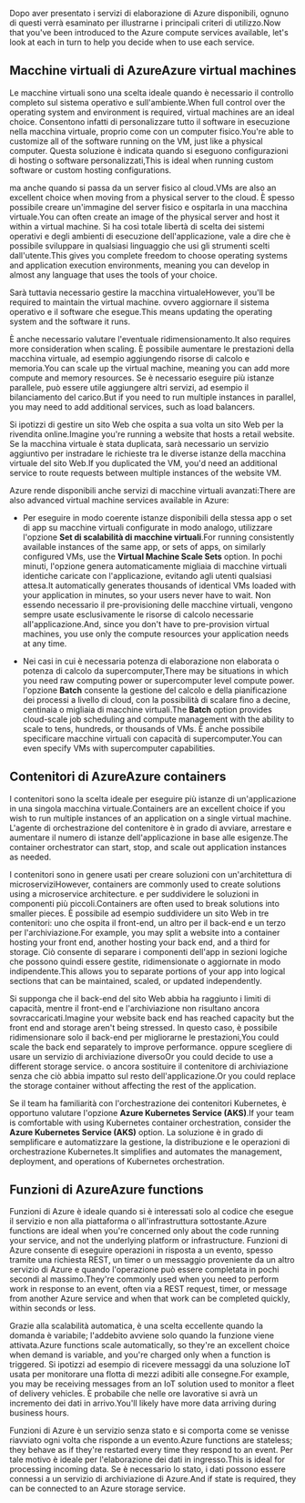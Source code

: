 <span data-ttu-id="f1081-101">Dopo aver presentato i servizi di elaborazione di Azure disponibili, ognuno di questi verrà esaminato per illustrarne i principali criteri di utilizzo.</span><span class="sxs-lookup"><span data-stu-id="f1081-101">Now that you've been introduced to the Azure compute services available, let's look at each in turn to help you decide when to use each service.</span></span>

## <a name="azure-virtual-machines"></a><span data-ttu-id="f1081-102">Macchine virtuali di Azure</span><span class="sxs-lookup"><span data-stu-id="f1081-102">Azure virtual machines</span></span>

<span data-ttu-id="f1081-103">Le macchine virtuali sono una scelta ideale quando è necessario il controllo completo sul sistema operativo e sull'ambiente.</span><span class="sxs-lookup"><span data-stu-id="f1081-103">When full control over the operating system and environment is required, virtual machines are an ideal choice.</span></span> <span data-ttu-id="f1081-104">Consentono infatti di personalizzare tutto il software in esecuzione nella macchina virtuale, proprio come con un computer fisico.</span><span class="sxs-lookup"><span data-stu-id="f1081-104">You're able to customize all of the software running on the VM, just like a physical computer.</span></span> <span data-ttu-id="f1081-105">Questa soluzione è indicata quando si eseguono configurazioni di hosting o software personalizzati,</span><span class="sxs-lookup"><span data-stu-id="f1081-105">This is ideal when running custom software or custom hosting configurations.</span></span>

<span data-ttu-id="f1081-106">ma anche quando si passa da un server fisico al cloud.</span><span class="sxs-lookup"><span data-stu-id="f1081-106">VMs are also an excellent choice when moving from a physical server to the cloud.</span></span> <span data-ttu-id="f1081-107">È spesso possibile creare un'immagine del server fisico e ospitarla in una macchina virtuale.</span><span class="sxs-lookup"><span data-stu-id="f1081-107">You can often create an image of the physical server and host it within a virtual machine.</span></span> <span data-ttu-id="f1081-108">Si ha così totale libertà di scelta dei sistemi operativi e degli ambienti di esecuzione dell'applicazione, vale a dire che è possibile sviluppare in qualsiasi linguaggio che usi gli strumenti scelti dall'utente.</span><span class="sxs-lookup"><span data-stu-id="f1081-108">This gives you complete freedom to choose operating systems and application execution environments, meaning you can develop in almost any language that uses the tools of your choice.</span></span>

<span data-ttu-id="f1081-109">Sarà tuttavia necessario gestire la macchina virtuale</span><span class="sxs-lookup"><span data-stu-id="f1081-109">However, you'll be required to maintain the virtual machine.</span></span> <span data-ttu-id="f1081-110">ovvero aggiornare il sistema operativo e il software che esegue.</span><span class="sxs-lookup"><span data-stu-id="f1081-110">This means updating the operating system and the software it runs.</span></span> 

<span data-ttu-id="f1081-111">È anche necessario valutare l'eventuale ridimensionamento.</span><span class="sxs-lookup"><span data-stu-id="f1081-111">It also requires more consideration when scaling.</span></span> <span data-ttu-id="f1081-112">È possibile aumentare le prestazioni della macchina virtuale, ad esempio aggiungendo risorse di calcolo e memoria.</span><span class="sxs-lookup"><span data-stu-id="f1081-112">You can scale up the virtual machine, meaning you can add more compute and memory resources.</span></span> <span data-ttu-id="f1081-113">Se è necessario eseguire più istanze parallele, può essere utile aggiungere altri servizi, ad esempio il bilanciamento del carico.</span><span class="sxs-lookup"><span data-stu-id="f1081-113">But if you need to run multiple instances in parallel, you may need to add additional services, such as load balancers.</span></span>

<span data-ttu-id="f1081-114">Si ipotizzi di gestire un sito Web che ospita a sua volta un sito Web per la rivendita online.</span><span class="sxs-lookup"><span data-stu-id="f1081-114">Imagine you're running a website that hosts a retail website.</span></span> <span data-ttu-id="f1081-115">Se la macchina virtuale è stata duplicata, sarà necessario un servizio aggiuntivo per instradare le richieste tra le diverse istanze della macchina virtuale del sito Web.</span><span class="sxs-lookup"><span data-stu-id="f1081-115">If you duplicated the VM, you'd need an additional service to route requests between multiple instances of the website VM.</span></span>

<span data-ttu-id="f1081-116">Azure rende disponibili anche servizi di macchine virtuali avanzati:</span><span class="sxs-lookup"><span data-stu-id="f1081-116">There are also advanced virtual machine services available in Azure:</span></span>

- <span data-ttu-id="f1081-117">Per eseguire in modo coerente istanze disponibili della stessa app o set di app su macchine virtuali configurate in modo analogo, utilizzare l'opzione **Set di scalabilità di macchine virtuali**.</span><span class="sxs-lookup"><span data-stu-id="f1081-117">For running consistently available instances of the same app, or sets of apps, on similarly configured VMs, use the **Virtual Machine Scale Sets** option.</span></span> <span data-ttu-id="f1081-118">In pochi minuti, l'opzione genera automaticamente migliaia di macchine virtuali identiche caricate con l'applicazione, evitando agli utenti qualsiasi attesa.</span><span class="sxs-lookup"><span data-stu-id="f1081-118">It automatically generates thousands of identical VMs loaded with your application in minutes, so your users never have to wait.</span></span> <span data-ttu-id="f1081-119">Non essendo necessario il pre-provisioning delle macchine virtuali, vengono sempre usate esclusivamente le risorse di calcolo necessarie all'applicazione.</span><span class="sxs-lookup"><span data-stu-id="f1081-119">And, since you don't have to pre-provision virtual machines, you use only the compute resources your application needs at any time.</span></span>

- <span data-ttu-id="f1081-120">Nei casi in cui è necessaria potenza di elaborazione non elaborata o potenza di calcolo da supercomputer,</span><span class="sxs-lookup"><span data-stu-id="f1081-120">There may be situations in which you need raw computing power or supercomputer level compute power.</span></span> <span data-ttu-id="f1081-121">l'opzione **Batch** consente la gestione del calcolo e della pianificazione dei processi a livello di cloud, con la possibilità di scalare fino a decine, centinaia o migliaia di macchine virtuali.</span><span class="sxs-lookup"><span data-stu-id="f1081-121">The **Batch** option provides cloud-scale job scheduling and compute management with the ability to scale to tens, hundreds, or thousands of VMs.</span></span> <span data-ttu-id="f1081-122">È anche possibile specificare macchine virtuali con capacità di supercomputer.</span><span class="sxs-lookup"><span data-stu-id="f1081-122">You can even specify VMs with supercomputer capabilities.</span></span>

## <a name="azure-containers"></a><span data-ttu-id="f1081-123">Contenitori di Azure</span><span class="sxs-lookup"><span data-stu-id="f1081-123">Azure containers</span></span>

<span data-ttu-id="f1081-124">I contenitori sono la scelta ideale per eseguire più istanze di un'applicazione in una singola macchina virtuale.</span><span class="sxs-lookup"><span data-stu-id="f1081-124">Containers are an excellent choice if you wish to run multiple instances of an application on a single virtual machine.</span></span> <span data-ttu-id="f1081-125">L'agente di orchestrazione del contenitore è in grado di avviare, arrestare e aumentare il numero di istanze dell'applicazione in base alle esigenze.</span><span class="sxs-lookup"><span data-stu-id="f1081-125">The container orchestrator can start, stop, and scale out application instances as needed.</span></span>

<span data-ttu-id="f1081-126">I contenitori sono in genere usati per creare soluzioni con un'architettura di microservizi</span><span class="sxs-lookup"><span data-stu-id="f1081-126">However, containers are commonly used to create solutions using a microservice architecture.</span></span> <span data-ttu-id="f1081-127">e per suddividere le soluzioni in componenti più piccoli.</span><span class="sxs-lookup"><span data-stu-id="f1081-127">Containers are often used to break solutions into smaller pieces.</span></span> <span data-ttu-id="f1081-128">È possibile ad esempio suddividere un sito Web in tre contenitori: uno che ospita il front-end, un altro per il back-end e un terzo per l'archiviazione.</span><span class="sxs-lookup"><span data-stu-id="f1081-128">For example, you may split a website into a container hosting your front end, another hosting your back end, and a third for storage.</span></span> <span data-ttu-id="f1081-129">Ciò consente di separare i componenti dell'app in sezioni logiche che possono quindi essere gestite, ridimensionate o aggiornate in modo indipendente.</span><span class="sxs-lookup"><span data-stu-id="f1081-129">This allows you to separate portions of your app into logical sections that can be maintained, scaled, or updated independently.</span></span>

<span data-ttu-id="f1081-130">Si supponga che il back-end del sito Web abbia ha raggiunto i limiti di capacità, mentre il front-end e l'archiviazione non risultano ancora sovraccaricati.</span><span class="sxs-lookup"><span data-stu-id="f1081-130">Imagine your website back end has reached capacity but the front end and storage aren't being stressed.</span></span> <span data-ttu-id="f1081-131">In questo caso, è possibile ridimensionare solo il back-end per migliorarne le prestazioni,</span><span class="sxs-lookup"><span data-stu-id="f1081-131">You could scale the back end separately to improve performance.</span></span> <span data-ttu-id="f1081-132">oppure scegliere di usare un servizio di archiviazione diverso</span><span class="sxs-lookup"><span data-stu-id="f1081-132">Or you could decide to use a different storage service.</span></span> <span data-ttu-id="f1081-133">o ancora sostituire il contenitore di archiviazione senza che ciò abbia impatto sul resto dell'applicazione.</span><span class="sxs-lookup"><span data-stu-id="f1081-133">Or you could replace the storage container without affecting the rest of the application.</span></span>

 <span data-ttu-id="f1081-134">Se il team ha familiarità con l'orchestrazione dei contenitori Kubernetes, è opportuno valutare l'opzione **Azure Kubernetes Service (AKS)**.</span><span class="sxs-lookup"><span data-stu-id="f1081-134">If your team is comfortable with using Kubernetes container orchestration, consider the **Azure Kubernetes Service (AKS)** option.</span></span> <span data-ttu-id="f1081-135">La soluzione è in grado di semplificare e automatizzare la gestione, la distribuzione e le operazioni di orchestrazione Kubernetes.</span><span class="sxs-lookup"><span data-stu-id="f1081-135">It simplifies and automates the management, deployment, and operations of Kubernetes orchestration.</span></span>

## <a name="azure-functions"></a><span data-ttu-id="f1081-136">Funzioni di Azure</span><span class="sxs-lookup"><span data-stu-id="f1081-136">Azure functions</span></span>

<span data-ttu-id="f1081-137">Funzioni di Azure è ideale quando si è interessati solo al codice che esegue il servizio e non alla piattaforma o all'infrastruttura sottostante.</span><span class="sxs-lookup"><span data-stu-id="f1081-137">Azure functions are ideal when you're concerned only about the code running your service, and not the underlying platform or infrastructure.</span></span> <span data-ttu-id="f1081-138">Funzioni di Azure consente di eseguire operazioni in risposta a un evento, spesso tramite una richiesta REST, un timer o un messaggio proveniente da un altro servizio di Azure e quando l'operazione può essere completata in pochi secondi al massimo.</span><span class="sxs-lookup"><span data-stu-id="f1081-138">They're commonly used when you need to perform work in response to an event, often via a REST request, timer, or message from another Azure service and when that work can be completed quickly, within seconds or less.</span></span>

<span data-ttu-id="f1081-139">Grazie alla scalabilità automatica, è una scelta eccellente quando la domanda è variabile; l'addebito avviene solo quando la funzione viene attivata.</span><span class="sxs-lookup"><span data-stu-id="f1081-139">Azure functions scale automatically, so they're an excellent choice when demand is variable, and you're charged only when a function is triggered.</span></span> <span data-ttu-id="f1081-140">Si ipotizzi ad esempio di ricevere messaggi da una soluzione IoT usata per monitorare una flotta di mezzi adibiti alle consegne.</span><span class="sxs-lookup"><span data-stu-id="f1081-140">For example, you may be receiving messages from an IoT solution used to monitor a fleet of delivery vehicles.</span></span> <span data-ttu-id="f1081-141">È probabile che nelle ore lavorative si avrà un incremento dei dati in arrivo.</span><span class="sxs-lookup"><span data-stu-id="f1081-141">You'll likely have more data arriving during business hours.</span></span>

<span data-ttu-id="f1081-142">Funzioni di Azure è un servizio senza stato e si comporta come se venisse riavviato ogni volta che risponde a un evento.</span><span class="sxs-lookup"><span data-stu-id="f1081-142">Azure functions are stateless; they behave as if they're restarted every time they respond to an event.</span></span> <span data-ttu-id="f1081-143">Per tale motivo è ideale per l'elaborazione dei dati in ingresso.</span><span class="sxs-lookup"><span data-stu-id="f1081-143">This is ideal for processing incoming data.</span></span> <span data-ttu-id="f1081-144">Se è necessario lo stato, i dati possono essere connessi a un servizio di archiviazione di Azure.</span><span class="sxs-lookup"><span data-stu-id="f1081-144">And if state is required, they can be connected to an Azure storage service.</span></span>
